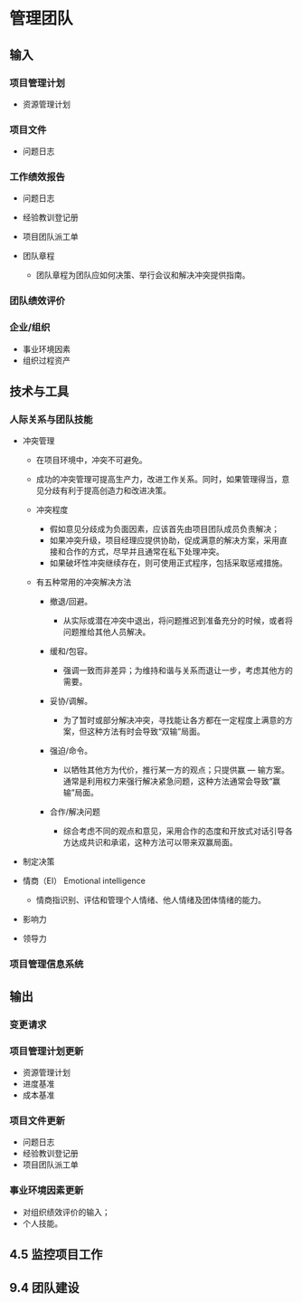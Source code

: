# 管理团队

## 输入

### 项目管理计划

- 资源管理计划

### 项目文件

- 问题日志

### 工作绩效报告

- 问题日志
- 经验教训登记册
- 项目团队派工单
- 团队章程

    - 团队章程为团队应如何决策、举行会议和解决冲突提供指南。

### 团队绩效评价

### 企业/组织

- 事业环境因素
- 组织过程资产

## 技术与工具

### 人际关系与团队技能

- 冲突管理

    - 在项目环境中，冲突不可避免。
    - 成功的冲突管理可提高生产力，改进工作关系。同时，如果管理得当，意见分歧有利于提高创造力和改进决策。
    - 冲突程度

        - 假如意见分歧成为负面因素，应该首先由项目团队成员负责解决；
        - 如果冲突升级，项目经理应提供协助，促成满意的解决方案，采用直接和合作的方式，尽早并且通常在私下处理冲突。
        - 如果破坏性冲突继续存在，则可使用正式程序，包括采取惩戒措施。

    - 有五种常用的冲突解决方法

        - 撤退/回避。

            - 从实际或潜在冲突中退出，将问题推迟到准备充分的时候，或者将问题推给其他人员解决。

        - 缓和/包容。

            - 强调一致而非差异；为维持和谐与关系而退让一步，考虑其他方的需要。

        - 妥协/调解。

            - 为了暂时或部分解决冲突，寻找能让各方都在一定程度上满意的方案，但这种方法有时会导致“双输”局面。

        - 强迫/命令。

            - 以牺牲其他方为代价，推行某一方的观点；只提供赢 — 输方案。通常是利用权力来强行解决紧急问题，这种方法通常会导致“赢输”局面。

        - 合作/解决问题

            - 综合考虑不同的观点和意见，采用合作的态度和开放式对话引导各方达成共识和承诺，这种方法可以带来双赢局面。

- 制定决策
- 情商（EI）
  Emotional intelligence

    - 情商指识别、评估和管理个人情绪、他人情绪及团体情绪的能力。

- 影响力
- 领导力

### 项目管理信息系统

## 输出

### 变更请求

### 项目管理计划更新

- 资源管理计划
- 进度基准
- 成本基准

### 项目文件更新

- 问题日志
- 经验教训登记册
- 项目团队派工单

### 事业环境因素更新

- 对组织绩效评价的输入；
- 个人技能。

## 4.5 监控项目工作

## 9.4 团队建设

